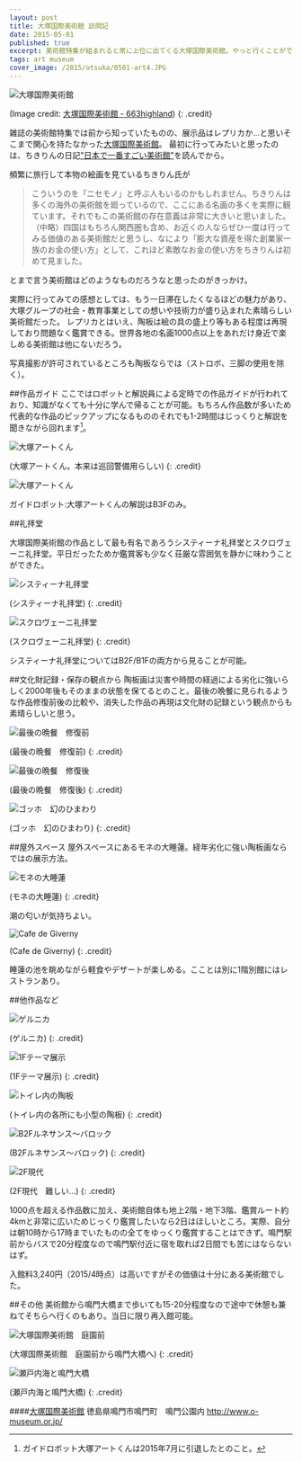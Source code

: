```yaml
---
layout: post
title: 大塚国際美術館 訪問記
date: 2015-05-01
published: true
excerpt: 美術館特集が組まれると常に上位に出てくる大塚国際美術館。やっと行くことができたので感想を徒然と。
tags: art museum
cover_image: /2015/otsuka/0501-art4.JPG
---
```

![大塚国際美術館](/images/2015/otsuka/0501-art1.jpg)

(Image credit: [大塚国際美術館 - 663highland](http://ja.wikipedia.org/wiki/%E3%83%95%E3%82%A1%E3%82%A4%E3%83%AB:The_Otsuka_Museum_of_Art01s3200.jpg))
{: .credit}

雑誌の美術館特集では前から知っていたものの、展示品はレプリカか...と思いそこまで関心を持たなかった[大塚国際美術館](http://o-museum.or.jp/)。
最初に行ってみたいと思ったのは、ちきりんの日記["日本で一番すごい美術館"](http://d.hatena.ne.jp/Chikirin/20111012)を読んでから。

頻繁に旅行して本物の絵画を見ているちきりん氏が

>こういうのを「ニセモノ」と呼ぶ人もいるのかもしれません。ちきりんは多くの海外の美術館を廻っているので、ここにある名画の多くを実際に観ています。それでもこの美術館の存在意義は非常に大きいと思いました。（中略）四国はもちろん関西圏も含め、お近くの人ならぜひ一度は行ってみる価値のある美術館だと思うし、なにより「膨大な資産を得た創業家一族のお金の使い方」として、これほど素敵なお金の使い方をちきりんは初めて見ました。

とまで言う美術館はどのようなものだろうなと思ったのがきっかけ。

実際に行ってみての感想としては、もう一日滞在したくなるほどの魅力があり、大塚グループの社会・教育事業としての想いや技術力が盛り込まれた素晴らしい美術館だった。
レプリカとはいえ、陶板は絵の具の盛上り等もある程度は再現しており問題なく鑑賞できる。世界各地の名画1000点以上をあれだけ身近で楽しめる美術館は他にないだろう。

写真撮影が許可されているところも陶板ならでは（ストロボ、三脚の使用を除く）。

##作品ガイド
ここではロボットと解説員による定時での作品ガイドが行われており、知識がなくても十分に学んで帰ることが可能。もちろん作品数が多いため代表的な作品のピックアップになるもののそれでも1-2時間はじっくりと解説を聞きながら回れます[^1]。

[^1]:ガイドロボット大塚アートくんは2015年7月に引退したとのこと。

![大塚アートくん](/images/2015/otsuka/0501-art2.JPG)

(大塚アートくん。本来は巡回警備用らしい)
{: .credit}

![大塚アートくん](/images/2015/otsuka/0501-art3.jpg)

ガイドロボット:大塚アートくんの解説はB3Fのみ。

##礼拝堂

大塚国際美術館の作品として最も有名であろうシスティーナ礼拝堂とスクロヴェーニ礼拝堂。平日だったためか鑑賞客も少なく荘厳な雰囲気を静かに味わうことができた。

![システィーナ礼拝堂](/images/2015/otsuka/0501-art4.JPG)

(システィーナ礼拝堂)
{: .credit}

![スクロヴェーニ礼拝堂](/images/2015/otsuka/0501-art5.JPG)

(スクロヴェーニ礼拝堂)
{: .credit}

システィーナ礼拝堂についてはB2F/B1Fの両方から見ることが可能。

##文化財記録・保存の観点から
陶板画は災害や時間の経過による劣化に強いらしく2000年後もそのままの状態を保てるとのこと。最後の晩餐に見られるような作品修復前後の比較や、消失した作品の再現は文化財の記録という観点からも素晴らしいと思う。

![最後の晩餐　修復前](/images/2015/otsuka/0501-art6.JPG)

(最後の晩餐　修復前)
{: .credit}

![最後の晩餐　修復後](/images/2015/otsuka/0501-art7.JPG)

(最後の晩餐　修復後)
{: .credit}

![ゴッホ　幻のひまわり](/images/2015/otsuka/0501-art10.JPG)

(ゴッホ　幻のひまわり)
{: .credit}

##屋外スペース
屋外スペースにあるモネの大睡蓮。経年劣化に強い陶板画ならではの展示方法。

![モネの大睡蓮](/images/2015/otsuka/0501-art8.JPG)

(モネの大睡蓮)
{: .credit}

潮の匂いが気持ちよい。

![Cafe de Giverny](/images/2015/otsuka/0501-art9.JPG)

(Cafe de Giverny)
{: .credit}

睡蓮の池を眺めながら軽食やデザートが楽しめる。こことは別に1階別館にはレストランあり。


##他作品など

![ゲルニカ](/images/2015/otsuka/0501-art11.JPG)

(ゲルニカ)
{: .credit}

![1Fテーマ展示](/images/2015/otsuka/0501-art12.JPG)

(1Fテーマ展示)
{: .credit}

![トイレ内の陶板](/images/2015/otsuka/0501-art13.JPG)

(トイレ内の各所にも小型の陶板)
{: .credit}

![B2Fルネサンス～バロック](/images/2015/otsuka/0501-art16.JPG)

(B2Fルネサンス～バロック)
{: .credit}

![2F現代](/images/2015/otsuka/0501-art17.JPG)

(2F現代　難しい...)
{: .credit}

1000点を超える作品数に加え、美術館自体も地上2階・地下3階、鑑賞ルート約4kmと非常に広いためじっくり鑑賞したいなら2日はほしいところ。実際、自分は朝10時から17時までいたものの全てをゆっくり鑑賞することはできず。鳴門駅前からバスで20分程度なので鳴門駅付近に宿を取れば2日間でも苦にはならないはず。

入館料3,240円（2015/4時点）は高いですがその価値は十分にある美術館でした。

##その他
美術館から鳴門大橋まで歩いても15-20分程度なので途中で休憩も兼ねてそちらへ行くのもあり。当日に限り再入館可能。

![大塚国際美術館　庭園前](/images/2015/otsuka/0501-art14.JPG)

(大塚国際美術館　庭園前から鳴門大橋へ)
{: .credit}

![瀬戸内海と鳴門大橋](/images/2015/otsuka/0501-art15.JPG)

(瀬戸内海と鳴門大橋)
{: .credit}

####[大塚国際美術館](http://www.o-museum.or.jp/)
	徳島県鳴門市鳴門町　鳴門公園内
	http://www.o-museum.or.jp/

